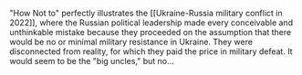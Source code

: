 "How Not to" perfectly illustrates the [[Ukraine-Russia military conflict in 2022]], where the Russian political leadership made every conceivable and unthinkable mistake because they proceeded on the assumption that there would be no or minimal military resistance in Ukraine. They were disconnected from reality, for which they paid the price in military defeat. It would seem to be the "big uncles," but no...